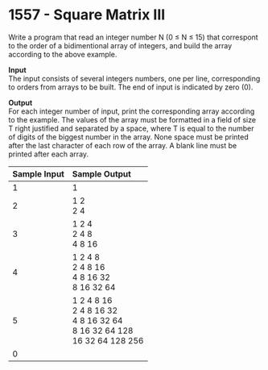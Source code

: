 # 1557 - Square Matrix III

Write a program that read an integer number N (0 ≤ N ≤ 15) that correspont to the order of a bidimentional array of integers, and build the array according to the above example.

**Input**<br>
The input consists of several integers numbers, one per line, corresponding to orders from arrays to be built. The end of input is indicated by zero (0).

**Output**<br>
For each integer number of input, print the corresponding array according to the example. The values ​​of the array must be formatted in a field of size T right justified and separated by a space, where T is equal to the number of digits of the biggest number in the array. None space must be printed after the last character of each row of the array. A blank line must be printed after each array.

| Sample Input | Sample Output                                                                                                     |
|:-------------|:------------------------------------------------------------------------------------------------------------------|
| 1            | 1                                                                                                                 |
| 2            | 1 2 <br> 2 4                                                                                                      |
| 3            | 1  2  4 <br> 2  4  8 <br> 4  8 16                                                                                 |
| 4            | 1  2  4  8 <br> 2  4  8 16 <br> 4  8 16 32 <br> 8 16 32 64                                                        |
| 5            | 1   2   4   8  16 <br>  2   4   8  16  32 <br>  4   8  16  32  64 <br>  8  16  32  64 128 <br> 16  32  64 128 256 |
| 0            |                                                                                                                   |


 

  